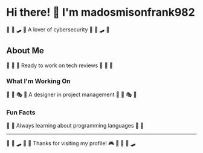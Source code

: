# Hi there! 👋 I'm madosmisonfrank982

🎽 🎺 🛹 🚣 A lover of cybersecurity 🎽 🎺 🛹 🚣

## About Me
🥊 🏹 🎪 Ready to work on tech reviews 🥊 🏹 🎪

### What I'm Working On
🥊 🎳 🎭 🎾 A designer in project management 🥊 🎳 🎭 🎾

### Fun Facts
🎻 🥊 Always learning about programming languages 🎻 🥊

---
🥋 🏑 🛹 🎳 🚣 Thanks for visiting my profile! 🎮 🥊 🚀 🎽 🛹
